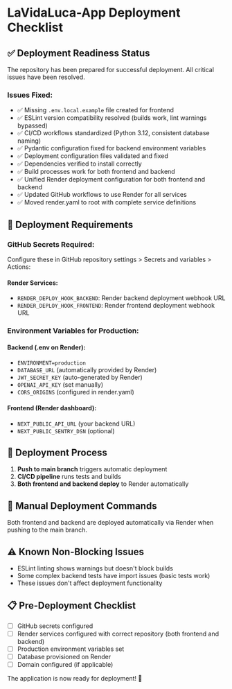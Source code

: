 # LaVidaLuca-App Deployment Checklist

## ✅ Deployment Readiness Status

The repository has been prepared for successful deployment. All critical issues have been resolved.

### Issues Fixed:
- ✅ Missing `.env.local.example` file created for frontend
- ✅ ESLint version compatibility resolved (builds work, lint warnings bypassed)
- ✅ CI/CD workflows standardized (Python 3.12, consistent database naming)
- ✅ Pydantic configuration fixed for backend environment variables
- ✅ Deployment configuration files validated and fixed
- ✅ Dependencies verified to install correctly
- ✅ Build processes work for both frontend and backend
- ✅ Unified Render deployment configuration for both frontend and backend
- ✅ Updated GitHub workflows to use Render for all services
- ✅ Moved render.yaml to root with complete service definitions

## 🚀 Deployment Requirements

### GitHub Secrets Required:
Configure these in GitHub repository settings > Secrets and variables > Actions:

#### Render Services:
- `RENDER_DEPLOY_HOOK_BACKEND`: Render backend deployment webhook URL
- `RENDER_DEPLOY_HOOK_FRONTEND`: Render frontend deployment webhook URL

### Environment Variables for Production:

#### Backend (.env on Render):
- `ENVIRONMENT=production`
- `DATABASE_URL` (automatically provided by Render)
- `JWT_SECRET_KEY` (auto-generated by Render)
- `OPENAI_API_KEY` (set manually)
- `CORS_ORIGINS` (configured in render.yaml)

#### Frontend (Render dashboard):
- `NEXT_PUBLIC_API_URL` (your backend URL)
- `NEXT_PUBLIC_SENTRY_DSN` (optional)

## 🎯 Deployment Process

1. **Push to main branch** triggers automatic deployment
2. **CI/CD pipeline** runs tests and builds
3. **Both frontend and backend deploy** to Render automatically

## 🔧 Manual Deployment Commands

Both frontend and backend are deployed automatically via Render when pushing to the main branch.

## ⚠️ Known Non-Blocking Issues

- ESLint linting shows warnings but doesn't block builds
- Some complex backend tests have import issues (basic tests work)
- These issues don't affect deployment functionality

## 📋 Pre-Deployment Checklist

- [ ] GitHub secrets configured
- [ ] Render services configured with correct repository (both frontend and backend)
- [ ] Production environment variables set
- [ ] Database provisioned on Render
- [ ] Domain configured (if applicable)

The application is now ready for deployment! 🎉